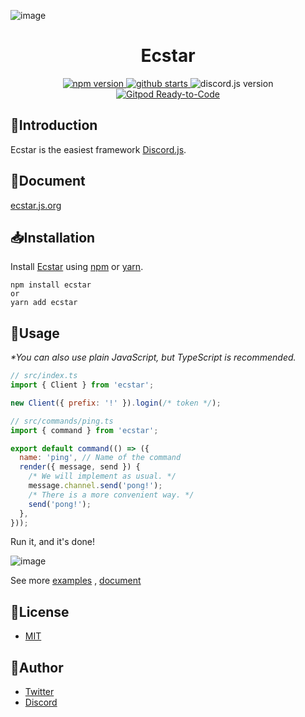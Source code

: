 ![image](https://user-images.githubusercontent.com/38714187/72132993-bb2ab900-33c3-11ea-9ddc-c3dd7feba787.png)

<h1 align="center">Ecstar</h1>

<p align="center">
  <a href="https://www.npmjs.com/package/ecstar">
    <img src="https://img.shields.io/npm/v/ecstar" alt="npm version" />
  </a>
  <a href="https://github.com/Ecstarjs/Ecstar/stargazers">
    <img
      src="https://img.shields.io/github/stars/mouse484/Ecstar"
      alt="github starts"
    />
  </a>
  <a>
    <img src="https://img.shields.io/npm/dependency-version/ecstar/discord.js" alt="discord.js version">
  </a>
  <a href="https://gitpod.io/from-referrer/">
    <img
      src="https://img.shields.io/badge/Gitpod-ready--to--code-908a85?logo=gitpod"
      alt="Gitpod Ready-to-Code"
    />
  </a>
</p>

## 📃Introduction

Ecstar is the easiest framework [Discord.js](https://github.com/discordjs/discord.js).

## 📖Document

[ecstar.js.org](https://ecstar.js.org/)

## 📥Installation

Install [Ecstar](https://www.npmjs.com/package/ecstar) using [npm](https://www.npmjs.com/) or [yarn](https://yarnpkg.com/).

```
npm install ecstar
or
yarn add ecstar
```

## 💬Usage

_\*You can also use plain JavaScript, but TypeScript is recommended._

```js
// src/index.ts
import { Client } from 'ecstar';

new Client({ prefix: '!' }).login(/* token */);

// src/commands/ping.ts
import { command } from 'ecstar';

export default command(() => ({
  name: 'ping', // Name of the command
  render({ message, send }) {
    /* We will implement as usual. */
    message.channel.send('pong!');
    /* There is a more convenient way. */
    send('pong!');
  },
}));
```
Run it, and it's done!

![image](https://user-images.githubusercontent.com/38714187/123935293-0d540580-d9cf-11eb-8236-c6b8a8ae09df.png)


See more [examples](https://github.com/Ecstar-js/Ecstar/tree/main/examples) , [document](https://ecstar.js.org/)

## 🎫License

- [MIT](https://github.com/Ecstar-js/Ecstar/blob/main/LICENSE)

## 👀Author

- [Twitter](https://twitter.com/mouse_484)
- [Discord](https://discord.gg/T4e5xbP)
